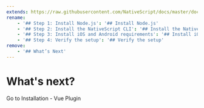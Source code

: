```yaml
---
extends: https://raw.githubusercontent.com/NativeScript/docs/master/docs/start/quick-setup.md
rename:
    - '## Step 1: Install Node.js': '## Install Node.js'
    - '## Step 2: Install the NativeScript CLI': '## Install the NativeScript CLI'
    - '## Step 3: Install iOS and Android requirements': '## Install iOS and Android requirements'
    - '## Step 4: Verify the setup': '## Verify the setup'
remove:
    - '## What’s Next'
---
```


# What's next?

<a router-link="/installation-nativescript-vue" class="docute-button docute-button-success">
    Go to Installation - Vue Plugin
</a>
